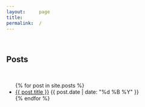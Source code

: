```yaml
---
layout:     page
title:
permalink:  /
---
```


<br>

## Posts

<br>

<div class="row">
    <div class="col-xs-12">
        <ul class="entries">
            {% for post in site.posts %}
                <li>
                    <span class="title"><a href="{{ post.url }}">{{ post.title }}</a></span>
                    <span class="date">{{ post.date | date: "%d %B %Y" }}</span>
                </li>
            {% endfor %}
        </ul>
    </div>
</div>
